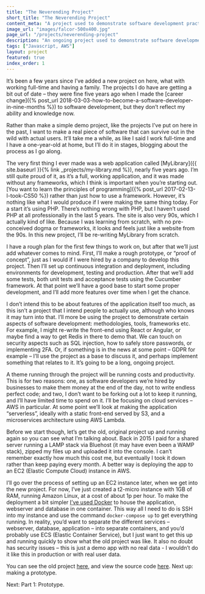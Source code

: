 ```yaml
---
title: "The Neverending Project"
short_title: "The Neverending Project"
content_meta: "A project used to demonstrate software development practises"
image_url: "images/falcor-500x400.jpg"
page_url: "/projects/neverending-project"
description: "An ongoing project used to demonstrate software development techniques"
tags: ["Javascript, AWS"]
layout: project
featured: true
index_order: 1
---
```



It’s been a few years since I’ve added a new project on here, what with working full-time and having a family. The projects I do have are getting a bit out of date – they were fine five years ago when I made the [career change]({% post_url 2018-03-03-how-to-become-a-software-developer-in-nine-months %}) to software development, but they don’t reflect my ability and knowledge now. 

Rather than make a simple demo project, like the projects I’ve put on here in the past,  I want to make a real piece of software that can survive out in the wild with actual users. It’ll take me a while, as like I said I work full-time and I have a one-year-old at home, but I’ll do it in stages, blogging about the process as I go along. 

The very first thing I ever made was a web application called [MyLibrary]({{ site.baseurl }}{% link _projects/my-library.md %}), nearly five years ago. I’m still quite proud of it, as it’s a full, working application, and it was made without any frameworks, which I think is important when you’re starting out. [You want to learn the principles of programming]({% post_url 2017-02-13-I-took-CS50 %}) rather than just how to use a framework. However, it’s nothing like what I would produce if I were making the same thing today. For a start it’s using PHP.  There’s nothing wrong with PHP, but I haven’t used PHP at all professionally in the last 5 years. The site is also very 90s, which I actually kind of like. Because I was learning from scratch, with no pre-conceived dogma or frameworks, it looks and feels just like a website from the 90s. In this new project, I’ll be re-writing MyLibrary from scratch.

I have a rough plan for the first few things to work on, but after that we’ll just add whatever comes to mind. First, I’ll make a rough prototype, or “proof of concept”, just as I would if I were hired by a company to develop this project. Then I’ll set up continuous integration and deployment, including environments for development, testing and production. After that we’ll add some tests, both unit tests and acceptance tests using the Cucumber framework. At that point we’ll have a good base to start some proper development, and I’ll add more features over time when I get the chance. 

I don’t intend this to be about features of the application itself too much, as this isn’t a project that I intend people to actually use, although who knows it may turn into that. I’ll more be using the project to demonstrate certain aspects of software development: methodologies, tools, frameworks etc. For example, I might re-write the front-end using React or Angular, or maybe find a way to get Redis in there to demo that. We can touch on security aspects such as SQL injection, how to safely store passwords, or implementing 2FA. Or, if something is in the news at some point – GDPR for example – I’ll use the project as a base to discuss it, and perhaps implement something that relates to it. It’s going to be a long, ongoing project.  

A theme running through the project will be running costs and productivity. This is for two reasons: one, as software developers we’re hired by businesses to make them money at the end of the day, not to write endless perfect code; and two, I don’t want to be forking out a lot to keep it running, and I’ll have limited time to spend on it. I’ll be focusing on cloud services – AWS in particular. At some point we’ll look at making the application “serverless”, ideally with a static front-end served by S3, and a microservices architecture using AWS Lambda. 

Before we start though, let’s get the old, original project up and running again so you can see what I’m talking about. Back in 2015 I paid for a shared server running a LAMP stack via Bluehost (it may have even been a WAMP stack), zipped my files up and uploaded it into the console. I can’t remember exactly how much this cost me, but eventually I took it down rather than keep paying every month. A better way is deploying the app to an EC2 (Elastic Compute Cloud) instance in AWS.

I’ll go over the process of setting up an EC2 instance later, when we get into the new project. For now, I’ve just created a t2-micro instance with 1GB of RAM, running Amazon Linux, at a cost of about 1p per hour. To make the deployment a bit simpler [I’ve used Docker](https://github.com/andavies/myLibrary/tree/dockerize) to house the application, webserver and database in one container. This way all I need to do is SSH into my instance and use the command `docker-compose up` to get everything running. In reality, you’d want to separate the different services – webserver, database, application – into separate containers, and you’d probably use ECS (Elastic Container Service), but I just want to get this up and running quickly to show what the old project was like. It also no doubt has security issues – this is just a demo app with no real data - I wouldn’t do it like this in production or with real user data.

You can see the old project [here](http://ec2-3-10-204-97.eu-west-2.compute.amazonaws.com:8080/public/), and view the source code [here](https://github.com/andavies/myLibrary). Next up: making a prototype. 


Next: Part 1: Prototype.






